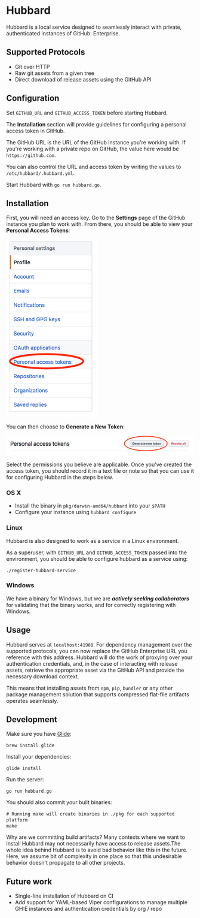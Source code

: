 # Hubbard

Hubbard is a local service designed to seamlessly interact with private, authenticated
instances of GitHub: Enterprise.

## Supported Protocols

* Git over HTTP
* Raw git assets from a given tree
* Direct download of release assets using the GitHub API

## Configuration

Set `GITHUB_URL` and `GITHUB_ACCESS_TOKEN` before starting Hubbard.

The **Installation** section will provide guidelines for configuring
a personal access token in GitHub.

The GitHub URL is the URL of the GitHub instance you're working with.
If you're working with a private repo on GitHub, the value here would be
`https://github.com`.


You can also control the URL and access token by writing the values to
`/etc/hubbard/.hubbard.yml`.

Start Hubbard with `go run hubbard.go`.

## Installation
First, you will need an access key. Go to the **Settings** page of
the GitHub instance you plan to work with. From there, you should be able to
view your **Personal Access Tokens**:

![Personal Access Token](https://github.com/electric-it/hubbard/blob/master/doc/personal_access_token.png)

You can then choose to **Generate a New Token**:

![Generate New Token](https://github.com/electric-it/hubbard/blob/master/doc/generate_new_token.png)

Select the permissions you believe are applicable. Once you've created the access
token, you should record it in a text file or note so that you can use it for configuring
Hubbard in the steps below.

### OS X
* Install the binary in `pkg/darwin-amd64/hubbard` into your `$PATH`
* Configure your instance using `hubbard configure`

### Linux
Hubbard is also designed to work as a service in a Linux environment.

As a superuser, with `GITHUB_URL` and `GITHUB_ACCESS_TOKEN` passed into the
environment, you should be able to configure hubbard as a service using:

```
./register-hubbard-service
```

### Windows
We have a binary for Windows, but we are ***actively seeking collaborators***
for validating that the binary works, and for correctly registering with Windows.

## Usage

Hubbard serves at `localhost:41968`.
For dependency management over the supported protocols, you can now replace
the GitHub Enterprise URL you reference with this address.
Hubbard will do the work of proxying over your authentication credentials,
and, in the case of interacting with release assets, retrieve the appropriate
asset via the GitHub API and provide the necessary download context.

This means that installing assets from `npm`, `pip`, `bundler` or any other package
management solution that supports compressed flat-file artifacts operates
seamlessly.

## Development

Make sure you have [Glide](https://github.com/Masterminds/glide):

```
brew install glide
```

Install your dependencies:

```
glide install
```

Run the server:

```
go run hubbard.go
```

You should also commit your built binaries:

```
# Running make will create binaries in ./pkg for each supported platform
make
```

Why are we committing build artifacts?
Many contexts where we want to install Hubbard may not necessarily have access
to release assets.The whole idea behind Hubbard is to
avoid bad behavior like this in the future. Here, we assume bit of complexity
in one place so that this undesirable behavior doesn't propagate to
all other projects.

## Future work

* Single-line installation of Hubbard on CI
* Add support for YAML-based Viper configurations to manage multiple GH:E instances and authentication credentials by org / repo
